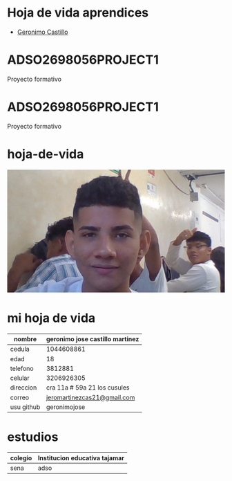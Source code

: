 # Hoja de vida aprendices
- [Geronimo Castillo](hojas_de_vida/geronimo_castillo.md)

# ADSO2698056PROJECT1
Proyecto formativo
# ADSO2698056PROJECT1
Proyecto formativo
# hoja-de-vida
![foto](https://github.com/geronimojose/hoja-de-vida/blob/main/WIN_20230227_08_12_43_Pro%20(2).jpg)
# mi hoja de vida
|nombre | geronimo jose castillo martinez |
|-------|--------------------------------|
|cedula | 1044608861                     |
|edad   | 18                             |
|telefono| 3812881                       |
|celular| 3206926305                     |
|direccion| cra 11a # 59a 21 los cusules |
|correo | jeromartinezcas21@gmail.com    |
|usu github|geronimojose                 |

# estudios

colegio| Institucion educativa tajamar |
-------|-------------------------------|
sena   | adso                          |
